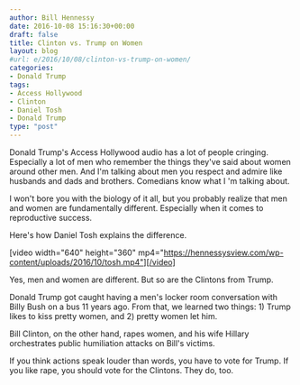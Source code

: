 ```yaml
---
author: Bill Hennessy
date: 2016-10-08 15:16:30+00:00
draft: false
title: Clinton vs. Trump on Women
layout: blog
#url: e/2016/10/08/clinton-vs-trump-on-women/
categories:
- Donald Trump
tags:
- Access Hollywood
- Clinton
- Daniel Tosh
- Donald Trump
type: "post"
---
```


Donald Trump's Access Hollywood audio has a lot of people cringing. Especially a lot of men who remember the things they've said about women around other men. And I'm talking about men you respect and admire like husbands and dads and brothers. Comedians know what I 'm talking about.

I won't bore you with the biology of it all, but you probably realize that men and women are fundamentally different. Especially when it comes to reproductive success.

Here's how Daniel Tosh explains the difference.

[video width="640" height="360" mp4="https://hennessysview.com/wp-content/uploads/2016/10/tosh.mp4"][/video]



Yes, men and women are different. But so are the Clintons from Trump.

Donald Trump got caught having a men's locker room conversation with Billy Bush on a bus 11 years ago. From that, we learned two things: 1) Trump likes to kiss pretty women, and 2) pretty women let him.

Bill Clinton, on the other hand, rapes women, and his wife Hillary orchestrates public humiliation attacks on Bill's victims.

If you think actions speak louder than words, you have to vote for Trump. If you like rape, you should vote for the Clintons. They do, too.




